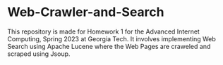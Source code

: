 # Web-Crawler-and-Search
This repository is made for Homework 1 for the Advanced Internet Computing, Spring 2023 at Georgia Tech. It involves implementing Web Search using Apache Lucene where the Web Pages are craweled and scraped using Jsoup.
